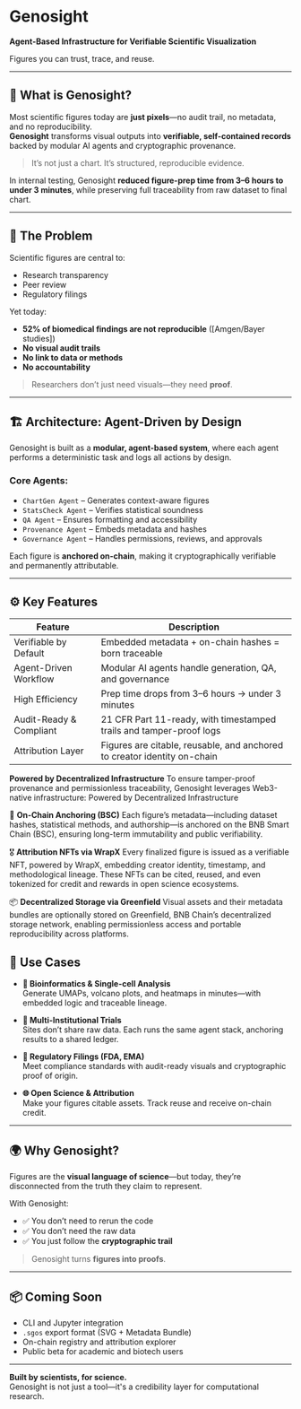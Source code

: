 # Genosight

**Agent-Based Infrastructure for Verifiable Scientific Visualization**  

Figures you can trust, trace, and reuse.

---

## 🧠 What is Genosight?

Most scientific figures today are **just pixels**—no audit trail, no metadata, and no reproducibility.  
**Genosight** transforms visual outputs into **verifiable, self-contained records** backed by modular AI agents and cryptographic provenance.

> It’s not just a chart. It’s structured, reproducible evidence.

In internal testing, Genosight **reduced figure-prep time from 3–6 hours to under 3 minutes**, while preserving full traceability from raw dataset to final chart.

---

## 🚨 The Problem

Scientific figures are central to:
- Research transparency
- Peer review
- Regulatory filings

Yet today:
- **52% of biomedical findings are not reproducible** ([Amgen/Bayer studies])
- **No visual audit trails**
- **No link to data or methods**
- **No accountability**

> Researchers don’t just need visuals—they need **proof**.

---

## 🏗 Architecture: Agent-Driven by Design

Genosight is built as a **modular, agent-based system**, where each agent performs a deterministic task and logs all actions by design.

### Core Agents:
- `ChartGen Agent` – Generates context-aware figures
- `StatsCheck Agent` – Verifies statistical soundness
- `QA Agent` – Ensures formatting and accessibility
- `Provenance Agent` – Embeds metadata and hashes
- `Governance Agent` – Handles permissions, reviews, and approvals

Each figure is **anchored on-chain**, making it cryptographically verifiable and permanently attributable.

---

## ⚙️ Key Features

| Feature                     | Description                                                                 |
|----------------------------|-----------------------------------------------------------------------------|
| Verifiable by Default   | Embedded metadata + on-chain hashes = born traceable                        |
| Agent-Driven Workflow    | Modular AI agents handle generation, QA, and governance                     |
| High Efficiency          | Prep time drops from 3–6 hours → under 3 minutes                            |
| Audit-Ready & Compliant | 21 CFR Part 11-ready, with timestamped trails and tamper-proof logs         |
| Attribution Layer        | Figures are citable, reusable, and anchored to creator identity on-chain    |

**Powered by Decentralized Infrastructure**
To ensure tamper-proof provenance and permissionless traceability, Genosight leverages Web3-native infrastructure:
Powered by Decentralized Infrastructure

🔐 **On-Chain Anchoring (BSC)**
Each figure’s metadata—including dataset hashes, statistical methods, and authorship—is anchored on the BNB Smart Chain (BSC), ensuring long-term immutability and public verifiability.

🎖 **Attribution NFTs via WrapX**
Every finalized figure is issued as a verifiable NFT, powered by WrapX, embedding creator identity, timestamp, and methodological lineage. These NFTs can be cited, reused, and even tokenized for credit and rewards in open science ecosystems.

📦 **Decentralized Storage via Greenfield**
Visual assets and their metadata bundles are optionally stored on Greenfield, BNB Chain’s decentralized storage network, enabling permissionless access and portable reproducibility across platforms.

## 🔬 Use Cases

- **🧬 Bioinformatics & Single-cell Analysis**  
  Generate UMAPs, volcano plots, and heatmaps in minutes—with embedded logic and traceable lineage.

- **🏥 Multi-Institutional Trials**  
  Sites don’t share raw data. Each runs the same agent stack, anchoring results to a shared ledger.

- **📑 Regulatory Filings (FDA, EMA)**  
  Meet compliance standards with audit-ready visuals and cryptographic proof of origin.

- **🌐 Open Science & Attribution**  
  Make your figures citable assets. Track reuse and receive on-chain credit.

---

## 🌍 Why Genosight?

Figures are the **visual language of science**—but today, they’re disconnected from the truth they claim to represent.

With Genosight:
- ✅ You don’t need to rerun the code
- ✅ You don’t need the raw data
- ✅ You just follow the **cryptographic trail**

> Genosight turns **figures into proofs**.

---

## 📦 Coming Soon

- CLI and Jupyter integration
- `.sgos` export format (SVG + Metadata Bundle)
- On-chain registry and attribution explorer
- Public beta for academic and biotech users

---

**Built by scientists, for science.**  
Genosight is not just a tool—it's a credibility layer for computational research.
